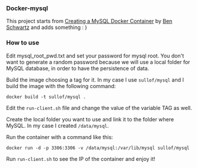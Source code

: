 ### Docker-mysql

This project starts from [Creating a MySQL Docker Container](http://txt.fliglio.com/2013/11/creating-a-mysql-docker-container/) 
by [Ben Schwartz](https://twitter.com/benhschwartz) and adds something : )

### How to use

Edit mysql_root_pwd.txt and set your password for mysql root. You don't want to generate a random password because we will 
use a local folder for MySQL database, in order to have the persistence of data.

Build the image choosing a tag for it. In my case I use ```sullof/mysql``` and I build the image with the following command:

```
docker build -t sullof/mysql .
```

Edit the ```run-client.sh``` file and change the value of the variable TAG as well.

Create the local folder you want to use and link it to the folder where MySQL. 
In my case I created ```/data/mysql```.

Run the container with a command like this:

```
docker run -d -p 3306:3306 -v /data/mysql:/var/lib/mysql sullof/mysql
```

Run ```run-client.sh``` to see the IP of the container and enjoy it!